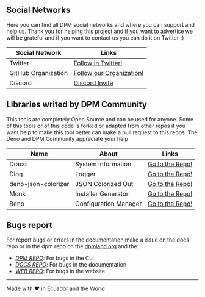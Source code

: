 ## Social Networks

Here you can find all DPM social networks and where you can support and help us.
Thank you for helping this project and if you want to advertise we will be
grateful and if you want to contact us you can do it on Twitter :)

| Social Network      | Links                                                                        |
| ------------------- | ---------------------------------------------------------------------------- |
| Twitter             | [Follow in Twitter!](https://twitter.com/intent/follow?screen_name=dpm_land) |
| GitHub Organization | [Follow our Organization!](https://github.com/dpmland)                       |
| Discord             | [Discord Invite](https://discord.gg/Um27YPJKud)                              |

## Libraries writed by DPM Community

This tools are completely Open Source and can be used for anyone. Some of this
tools or of this code is forked or adapted from other repos if you want help to
make this tool better can make a pull request to this repos. The Deno and DPM
Community appreciate your help

| Name                | About                 | Links                                                             |
| ------------------- | --------------------- | ----------------------------------------------------------------- |
| Draco               | System Information    | [Go to the Repo!](https://github.com/dpmland/draco)               |
| Dlog                | Logger                | [Go to the Repo!](https://github.com/dpmland/dlog)                |
| deno-json-colorizer | JSON Colorized Out    | [Go to the Repo!](https://github.com/dpmland/deno-json-colorizer) |
| Monk                | Installer Generator   | [Go to the Repo!](https://github.com/dpmland/monk)                |
| Beno                | Configuration Manager | [Go to the Repo!](https://github.com/dpmland/beno)                |

## Bugs report

For report bugs or errors in the documentation make a issue on the docs repo or
in the dpm repo on the [dpmland org](https://github.com/dpmland/) and the:

- _[DPM REPO](https://github.com/dpmland/dpm)_: For bugs in the CLI
- _[DOCS REPO](https://github.com/dpmland/docs)_: For bugs in the documentation
- _[WEB REPO](https://github.com/dpmland/web)_: For bugs in the website

---

Made with ♥ in Ecuador and the World
